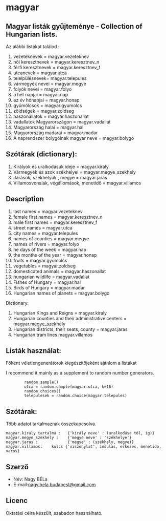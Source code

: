 # magyar


## Magyar listák gyűjteménye - Collection of Hungarian lists.

Az alábbi listákat találod :
1. vezetéknevek   =  magyar.vezeteknev
2. női keresztnevek  = magyar.keresztnev_n
3. férfi keresztnevek = magyar.keresztnev_f
4. utcanevek = magyar.utca
5. telelpülésnevek= magyar.telepules
6. vármegyék nevei = magyar.megye
7. folyók nevei = magyar.folyo
8. a hét napjai = magyar.nap
9. az év hónapjai = magyar.honap
10. gyümölcsok = magyar.gyumolcs
11. zöldségek = magyar.zoldseg
12. haszonállatok = magyar.haszonallat
13. vadallatok Magyarországon = magyar.vadallat
14. Magyarország halai = magyar.hal
15. Magyarország madarai = magyar.madar
16. A naprendszer bolygóinak magyar neve = magyar.bolygo

## Szótárak  (dictionary): 
1. Királyok és uralkodásuk ideje  = magyar.kiraly
2. Vármegyék és azok székhelyei = magyar.megye_szekhely
3. Járások, székhelyük , megye = magyar.jaras
4. Villamosvonalak, végállomások, menetidő = magyar.villamos

## Description
1. last names =  magyar.vezeteknev
2. female first names = magyar.keresztnev_n
3. male first names  = magyar.keresztnev_f
4. street names = magyar.utca
5. city names = magyar.telepules
6. names of counties = magyar.megye
7. names of rivers = magyar.folyo
8. he days of the week = magyar.nap
9. the months of the year = magyar.honap
10. fruits = magyar.gyumolcs
11. vegetables = magyar.zoldseg
12. domesticated animals = magyar.haszonallat
13. hungarian wildlife  = magyar.vadallat
14. Fishes of Hungary = magyar.hal
15. Birds of Hungary = magyar.madar
16. Hungarian names of planets = magyar.bolygo

Dictionary:
1. Hungarian Kings and Reigns = magyar.kiraly
2. Hungarian counties and their administrative centers = magyar.megye_szekhely
3. Hungarian districts, their seats, county = magyar.jaras
4. Hungarian tram lines  magyar.villamos

## Listák használat:

 Főként véletlengenerátorok kiegészítőjeként ajánlom a listákat
 
I recommend it mainly as a supplement to random number generators. 
       
            random.sample()
            utca = random.sample(magyar.utca, k=16) 
            random.choices()
            telepulesek = random.choice(magyar.telepules)

## Szótárak:
Több adatot tartalmaznak összekapcsolva.

    magyar.kiraly tartalma :   {'király neve' : (uralkodása tól, ig)}
    magyar.megye_szekhely :    {'megye neve' : 'székhelye'}
    magyar.jaras :             {'megye' : (székhely, megye)}
    magyar.villamos:    kulcs {'viszonylat', indulas, erkezes, menetido, varos}




## Szerző

* Név: Nagy BÉLa
* E-mail:nagy.bela.budapest@gmail.com

## Licenc

Oktatási célra készült, szabadon használható.
